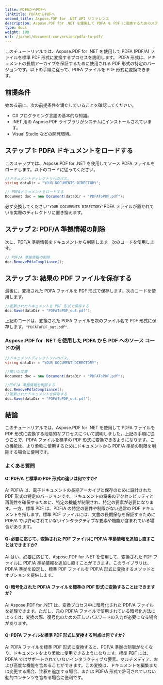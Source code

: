 ```yaml
---
title: PDFAからPDFへ
linktitle: PDFAからPDFへ
second_title: Aspose.PDF for .NET API リファレンス
description: Aspose.PDF for .NET を使用して PDFA を PDF に変換するためのステップバイステップ ガイド。
type: docs
weight: 100
url: /ja/net/document-conversion/pdfa-to-pdf/
---
```

このチュートリアルでは、Aspose.PDF for .NET を使用して PDFA (PDF/A) ファイルを標準 PDF 形式に変換するプロセスを説明します。 PDFA 形式は、ドキュメントの長期アーカイブを保証するために使用される PDF 形式の特定のバージョンです。以下の手順に従って、PDFA ファイルを PDF 形式に変換できます。

## 前提条件
始める前に、次の前提条件を満たしていることを確認してください。

- C# プログラミング言語の基本的な知識。
- .NET 用の Aspose.PDF ライブラリがシステムにインストールされています。
- Visual Studio などの開発環境。

## ステップ 1: PDFA ドキュメントをロードする
このステップでは、Aspose.PDF for .NET を使用してソース PDFA ファイルをロードします。以下のコードに従ってください。

```csharp
//ドキュメントディレクトリへのパス。
string dataDir = "YOUR DOCUMENTS DIRECTORY";

// PDFAドキュメントをロードする
Document doc = new Document(dataDir + "PDFAToPDF.pdf");
```

必ず交換してください`"YOUR DOCUMENTS DIRECTORY"`PDFA ファイルが置かれている実際のディレクトリに置き換えます。

## ステップ 2: PDF/A 準拠情報の削除
次に、PDF/A 準拠情報をドキュメントから削除します。次のコードを使用します。

```csharp
// PDF/A 準拠情報の削除
doc.RemovePdfaCompliance();
```

## ステップ 3: 結果の PDF ファイルを保存する
最後に、変換された PDFA ファイルを PDF 形式で保存します。次のコードを使用します。

```csharp
//更新されたドキュメントを PDF 形式で保存する
doc.Save(dataDir + "PDFAToPDF_out.pdf");
```

上記のコードは、変換された PDFA ファイルを次のファイル名で PDF 形式に保存します。`"PDFAToPDF_out.pdf"`.

### Aspose.PDF for .NET を使用した PDFA から PDF へのソース コードの例


```csharp
//ドキュメントディレクトリへのパス。
string dataDir = "YOUR DOCUMENT DIRECTORY";

//開いた文書
Document doc = new Document(dataDir + "PDFAToPDF.pdf");

//PDF/A 準拠情報を削除する
doc.RemovePdfaCompliance();
//更新されたドキュメントを保存する
doc.Save(dataDir + "PDFAToPDF_out.pdf");
```

## 結論
このチュートリアルでは、Aspose.PDF for .NET を使用して PDFA ファイルを PDF 形式に変換する段階的なプロセスについて説明しました。上記の手順に従うことで、PDFA ファイルを標準の PDF 形式に変換できるようになります。この機能は、より柔軟に使用するためにドキュメントから PDF/A 準拠の制限を削除する場合に便利です。

### よくある質問

#### Q: PDF/A と標準の PDF 形式の違いは何ですか?

A: PDF/A は、電子ドキュメントの長期アーカイブと保存のために設計された PDF 形式の特定のバージョンです。ドキュメントの将来のアクセシビリティと再現性を確保するために、特定の機能が制限され、特定の要素が必要になります。一方、標準 PDF は、PDF/A の特定の要件や制限がない通常の PDF ドキュメントを指します。標準 PDF ファイルには、文書の長期保存を保証するために PDF/A では許可されていないインタラクティブな要素や機能が含まれている場合があります。

#### Q: 必要に応じて、変換された PDF ファイルに PDF/A 準拠情報を追加し直すことはできますか?

A: はい、必要に応じて、Aspose.PDF for .NET を使用して、変換された PDF ファイルに PDF/A 準拠情報を追加し直すことができます。このライブラリは、PDF/A 準拠を設定し、標準 PDF ファイルを PDF/A 形式に変換するメソッドとオプションを提供します。

#### Q: 暗号化された PDF/A ファイルを標準の PDF 形式に変換することはできますか?

A: Aspose.PDF for .NET は、変換プロセス中に暗号化された PDF/A ファイルを処理できます。ただし、元の PDF/A ファイルで使用されている暗号化方法によっては、変換の際、復号化のための正しいパスワードの入力が必要になる場合があります。

#### Q: PDFA ファイルを標準 PDF 形式に変換する利点は何ですか?

A: PDFA ファイルを標準 PDF 形式に変換すると、PDF/A 準拠の制限がなくなり、ドキュメントをより柔軟に使用できるようになります。標準 PDF には、PDF/A ではサポートされていないインタラクティブな要素、マルチメディア、および高度な機能を含めることができます。この変換は、ドキュメントを編集または変更する場合、注釈を追加する場合、または PDF/A 形式で許可されていない動的コンテンツを含める場合に便利です。